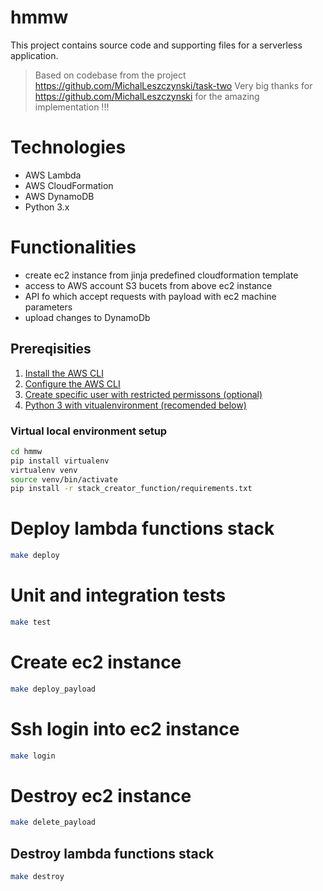 # hmmw

This project contains source code and supporting files for a serverless application.

> Based on codebase from the project https://github.com/MichalLeszczynski/task-two
> Very big thanks for https://github.com/MichalLeszczynski for the amazing implementation !!! 

# Technologies
- AWS Lambda
- AWS CloudFormation
- AWS DynamoDB
- Python 3.x

# Functionalities

- create ec2 instance from jinja predefined cloudformation template
- access to AWS account S3 bucets from above ec2 instance
- API fo which accept requests with payload with ec2 machine parameters
- upload changes to DynamoDb

## Prereqisities

1. [Install the AWS CLI](https://docs.aws.amazon.com/cli/latest/userguide/cli-chap-install.html) 
2. [Configure the AWS CLI](https://docs.aws.amazon.com/cli/latest/userguide/cli-chap-configure.html)
2. [Create specific user with restricted permissons (optional)](Permissions-accounts-set-up/README.md) 
3. [Python 3 with vitualenvironment (recomended below)](https://www.python.org/downloads/)  

### Virtual local environment setup

```bash
cd hmmw
pip install virtualenv
virtualenv venv
source venv/bin/activate
pip install -r stack_creator_function/requirements.txt
```

# Deploy lambda functions stack

```bash
make deploy
```

# Unit and integration tests

```bash
make test
```

# Create ec2 instance

```bash
make deploy_payload
```

# Ssh login into ec2 instance

```bash
make login
```

# Destroy ec2 instance

```bash
make delete_payload
```

## Destroy lambda functions stack

```bash
make destroy
```